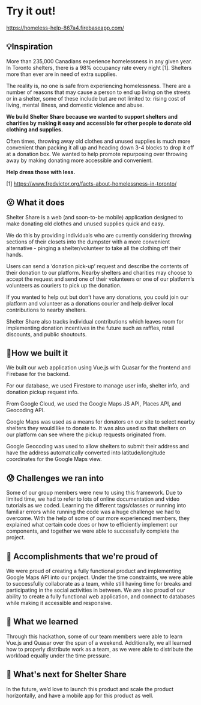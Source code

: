 # Try it out!

https://homeless-help-867a4.firebaseapp.com/

## 💡Inspiration
More than 235,000 Canadians experience homelessness in any given year. In Toronto shelters, there is a 98% occupancy rate every night [1]. Shelters more than ever are in need of extra supplies.

The reality is, no one is safe from experiencing homelessness. There are a number of reasons that may cause a person to end up living on the streets or in a shelter, some of these include but are not limited to: rising cost of living, mental illness, and domestic violence and abuse.

**We build Shelter Share because we wanted to support shelters and charities by making it easy and accessible for other people to donate old clothing and supplies.**

Often times, throwing away old clothes and unused supplies is much more convenient than packing it all up and heading down 3-4 blocks to drop it off at a donation box. We wanted to help promote repurposing over throwing away by making donating more accessible and convenient.

**Help dress those with less.**

[1] https://www.fredvictor.org/facts-about-homelessness-in-toronto/

## 😮 What it does
Shelter Share is a web (and soon-to-be mobile) application designed to make donating old clothes and unused supplies quick and easy.

We do this by providing individuals who are currently considering throwing sections of their closets into the dumpster with a more convenient alternative - pinging a shelter/volunteer to take all the clothing off their hands.

Users can send a ‘donation pick-up’ request and describe the contents of their donation to our platform. Nearby shelters and charities may choose to accept the request and send one of their volunteers or one of our platform’s volunteers as couriers to pick up the donation.

If you wanted to help out but don’t have any donations, you could join our platform and volunteer as a donations courier and help deliver local contributions to nearby shelters.

Shelter Share also tracks individual contributions which leaves room for implementing donation incentives in the future such as raffles, retail discounts, and public shoutouts.


## 🔨How we built it
We built our web application using Vue.js with Quasar for the frontend and Firebase for the backend.

For our database, we used Firestore to manage user info, shelter info, and donation pickup request info.

From Google Cloud, we used the Google Maps JS API, Places API, and Geocoding API.

Google Maps was used as a means for donators on our site to select nearby shelters they would like to donate to. It was also used so that shelters on our platform can see where the pickup requests originated from.

Google Geocoding was used to allow shelters to submit their address and have the address automatically converted into latitude/longitude coordinates for the Google Maps view.

## 😰 Challenges we ran into
Some of our group members were new to using this framework. Due to limited time, we had to refer to lots of online documentation and video tutorials as we coded. Learning the different tags/classes or running into familiar errors while running the code was a huge challenge we had to overcome. With the help of some of our more experienced members, they explained what certain code does or how to efficiently implement our components, and together we were able to successfully complete the project.

## 😤 Accomplishments that we're proud of
We were proud of creating a fully functional product and implementing Google Maps API into our project. Under the time constraints, we were able to successfully collaborate as a team, while still having time for breaks and participating in the social activities in between. We are also proud of our ability to create a fully functional web application, and connect to databases while making it accessible and responsive.

## 🧠 What we learned
Through this hackathon, some of our team members were able to learn Vue.js and Quasar over the span of a weekend. Additionally, we all learned how to properly distribute work as a team, as we were able to distribute the workload equally under the time pressure. 

## 💜 What's next for Shelter Share
In the future, we’d love to launch this product and scale the product horizontally, and have a mobile app for this product as well.


